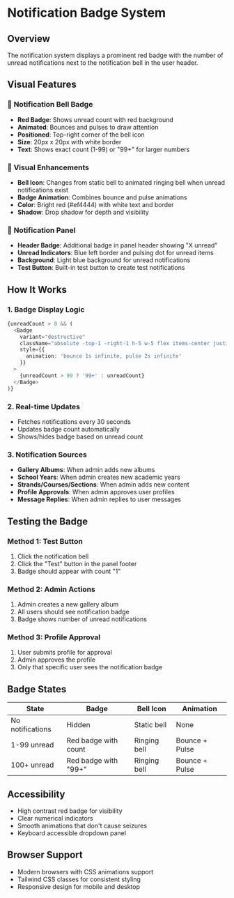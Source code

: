 # Notification Badge System

## Overview
The notification system displays a prominent red badge with the number of unread notifications next to the notification bell in the user header.

## Visual Features

### 🔔 **Notification Bell Badge**
- **Red Badge**: Shows unread count with red background
- **Animated**: Bounces and pulses to draw attention
- **Positioned**: Top-right corner of the bell icon
- **Size**: 20px x 20px with white border
- **Text**: Shows exact count (1-99) or "99+" for larger numbers

### 🎨 **Visual Enhancements**
- **Bell Icon**: Changes from static bell to animated ringing bell when unread notifications exist
- **Badge Animation**: Combines bounce and pulse animations
- **Color**: Bright red (#ef4444) with white text and border
- **Shadow**: Drop shadow for depth and visibility

### 📱 **Notification Panel**
- **Header Badge**: Additional badge in panel header showing "X unread"
- **Unread Indicators**: Blue left border and pulsing dot for unread items
- **Background**: Light blue background for unread notifications
- **Test Button**: Built-in test button to create test notifications

## How It Works

### 1. **Badge Display Logic**
```typescript
{unreadCount > 0 && (
  <Badge 
    variant="destructive" 
    className="absolute -top-1 -right-1 h-5 w-5 flex items-center justify-center p-0 text-xs font-bold bg-red-500 text-white border-2 border-white shadow-lg animate-bounce"
    style={{
      animation: 'bounce 1s infinite, pulse 2s infinite'
    }}
  >
    {unreadCount > 99 ? '99+' : unreadCount}
  </Badge>
)}
```

### 2. **Real-time Updates**
- Fetches notifications every 30 seconds
- Updates badge count automatically
- Shows/hides badge based on unread count

### 3. **Notification Sources**
- **Gallery Albums**: When admin adds new albums
- **School Years**: When admin creates new academic years
- **Strands/Courses/Sections**: When admin adds new content
- **Profile Approvals**: When admin approves user profiles
- **Message Replies**: When admin replies to user messages

## Testing the Badge

### **Method 1: Test Button**
1. Click the notification bell
2. Click the "Test" button in the panel footer
3. Badge should appear with count "1"

### **Method 2: Admin Actions**
1. Admin creates a new gallery album
2. All users should see notification badge
3. Badge shows number of unread notifications

### **Method 3: Profile Approval**
1. User submits profile for approval
2. Admin approves the profile
3. Only that specific user sees the notification badge

## Badge States

| **State** | **Badge** | **Bell Icon** | **Animation** |
|-----------|-----------|---------------|---------------|
| No notifications | Hidden | Static bell | None |
| 1-99 unread | Red badge with count | Ringing bell | Bounce + Pulse |
| 100+ unread | Red badge with "99+" | Ringing bell | Bounce + Pulse |

## Accessibility
- High contrast red badge for visibility
- Clear numerical indicators
- Smooth animations that don't cause seizures
- Keyboard accessible dropdown panel

## Browser Support
- Modern browsers with CSS animations support
- Tailwind CSS classes for consistent styling
- Responsive design for mobile and desktop
